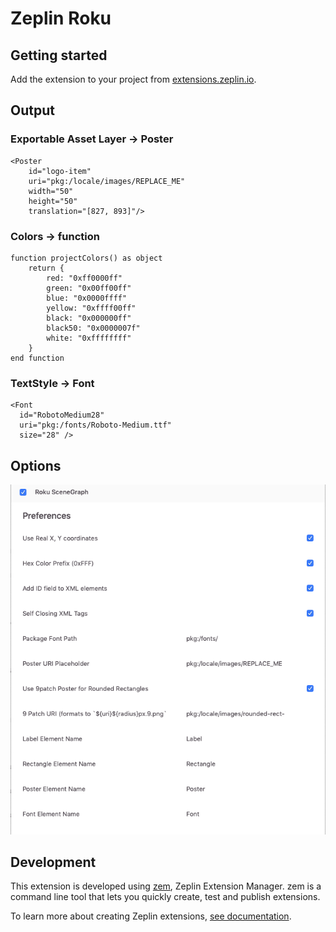 # Zeplin Roku

<!--- Sample description --->

## Getting started

Add the extension to your project from [extensions.zeplin.io](https://extensions.zeplin.io).

## Output

### Exportable Asset Layer -> Poster

```
<Poster
    id="logo-item"
    uri="pkg:/locale/images/REPLACE_ME"
    width="50"
    height="50"
    translation="[827, 893]"/>
```

### Colors -> function

```
function projectColors() as object
    return {
        red: "0xff0000ff"
        green: "0x00ff00ff"
        blue: "0x0000ffff"
        yellow: "0xffff00ff"
        black: "0x000000ff"
        black50: "0x0000007f"
        white: "0xffffffff"
    }
end function
```

### TextStyle -> Font

```
<Font
  id="RobotoMedium28"
  uri="pkg:/fonts/Roboto-Medium.ttf"
  size="28" />
```

## Options

![](assets/options.png)

## Development

This extension is developed using [zem](https://github.com/zeplin/zem), Zeplin Extension Manager. zem is a command line tool that lets you quickly create, test and publish extensions.

To learn more about creating Zeplin extensions, [see documentation](https://github.com/zeplin/zeplin-extension-documentation).
